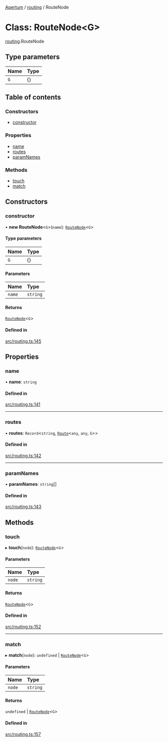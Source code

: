 [Apertum](../README.md) / [routing](../modules/routing.md) / RouteNode

# Class: RouteNode\<G\>

[routing](../modules/routing.md).RouteNode

## Type parameters

| Name | Type |
| :------ | :------ |
| `G` | {} |

## Table of contents

### Constructors

- [constructor](routing.RouteNode.md#constructor)

### Properties

- [name](routing.RouteNode.md#name)
- [routes](routing.RouteNode.md#routes)
- [paramNames](routing.RouteNode.md#paramnames)

### Methods

- [touch](routing.RouteNode.md#touch)
- [match](routing.RouteNode.md#match)

## Constructors

### constructor

• **new RouteNode**\<`G`\>(`name`): [`RouteNode`](routing.RouteNode.md)\<`G`\>

#### Type parameters

| Name | Type |
| :------ | :------ |
| `G` | {} |

#### Parameters

| Name | Type |
| :------ | :------ |
| `name` | `string` |

#### Returns

[`RouteNode`](routing.RouteNode.md)\<`G`\>

#### Defined in

[src/routing.ts:145](https://github.com/iann838/apertum/blob/2d4f1f10a6c85611feec3a2d0f352a36d27ef754/src/routing.ts#L145)

## Properties

### name

• **name**: `string`

#### Defined in

[src/routing.ts:141](https://github.com/iann838/apertum/blob/2d4f1f10a6c85611feec3a2d0f352a36d27ef754/src/routing.ts#L141)

___

### routes

• **routes**: `Record`\<`string`, [`Route`](routing.Route.md)\<`any`, `any`, `G`\>\>

#### Defined in

[src/routing.ts:142](https://github.com/iann838/apertum/blob/2d4f1f10a6c85611feec3a2d0f352a36d27ef754/src/routing.ts#L142)

___

### paramNames

• **paramNames**: `string`[]

#### Defined in

[src/routing.ts:143](https://github.com/iann838/apertum/blob/2d4f1f10a6c85611feec3a2d0f352a36d27ef754/src/routing.ts#L143)

## Methods

### touch

▸ **touch**(`node`): [`RouteNode`](routing.RouteNode.md)\<`G`\>

#### Parameters

| Name | Type |
| :------ | :------ |
| `node` | `string` |

#### Returns

[`RouteNode`](routing.RouteNode.md)\<`G`\>

#### Defined in

[src/routing.ts:152](https://github.com/iann838/apertum/blob/2d4f1f10a6c85611feec3a2d0f352a36d27ef754/src/routing.ts#L152)

___

### match

▸ **match**(`node`): `undefined` \| [`RouteNode`](routing.RouteNode.md)\<`G`\>

#### Parameters

| Name | Type |
| :------ | :------ |
| `node` | `string` |

#### Returns

`undefined` \| [`RouteNode`](routing.RouteNode.md)\<`G`\>

#### Defined in

[src/routing.ts:157](https://github.com/iann838/apertum/blob/2d4f1f10a6c85611feec3a2d0f352a36d27ef754/src/routing.ts#L157)
